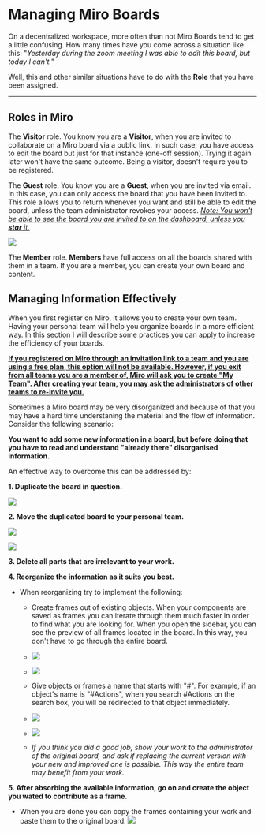# Managing Miro Boards

On a decentralized workspace, more often than not Miro Boards tend to get a little confusing. How many times have you come across a situation like this: "_Yesterday during the zoom meeting I was able to edit this board, but today I can't._"

Well, this and other similar situations have to do with the **Role** that you have been assigned.

---

## Roles in Miro

The **Visitor** role. You know you are a **Visitor**, when you are invited to collaborate on a Miro board via a public link. In such case, you have access to edit the board but just for that instance (one-off session). Trying it again later won't have the same outcome. Being a visitor, doesn't require you to be registered.

The **Guest** role. You know you are a **Guest**, when you are invited via email. In this case, you can only access the board that you have been invited to. This role allows you to return whenever you want and still be able to edit the board, unless the team administrator revokes your access.
<u>_Note: You won't be able to see the board you are invited to on the dashboard, unless you **star** it._</u>

![](../../images/Manage%20Miro%20Boards/MiroStarred.png)

The **Member** role. **Members** have full access on all the boards shared with them in a team. If you are a member, you can create your own board and content.

## Managing Information Effectively

When you first register on Miro, it allows you to create your own team. Having your personal team will help you organize boards in a more efficient way. In this section I will describe some practices you can apply to increase the efficiency of your boards.

<u>**If you registered on Miro through an invitation link to a team and you are using a free plan, this option will not be available. However, if you exit from all teams you are a member of, Miro will ask you to create "My Team". After creating your team, you may ask the administrators of other teams to re-invite you.**</u>

Sometimes a Miro board may be very disorganized and because of that you may have a hard time understaning the material and the flow of information. Consider the following scenario:

**You want to add some new information in a board, but before doing that you have to read and understand "already there" disorganised information.**

An effective way to overcome this can be addressed by:

**1. Duplicate the board in question.**

![](../../images/Manage%20Miro%20Boards/duplicate.png)

**2. Move the duplicated board to your personal team.**

![](../../images/Manage%20Miro%20Boards/moveTeam.png)

![](../../images/Manage%20Miro%20Boards/targetTeam.png)

**3. Delete all parts that are irrelevant to your work.**

**4. Reorganize the information as it suits you best.**

- When reorganizing try to implement the following:
  - Create frames out of existing objects. When your components are saved as frames you can iterate through them much faster in order to find what you are looking for. When you open the sidebar, you can see the preview of all frames located in the board. In this way, you don't have to go through the entire board.
  - ![](../../images/Manage%20Miro%20Boards/createFrame.png)
  - ![](../../images/Manage%20Miro%20Boards/framePreview.png)

  - Give objects or frames a name that starts with "#". For example, if an object's name is "#Actions", when you search #Actions on the search box, you will be redirected to that object immediately.
  - ![](../../images/Manage%20Miro%20Boards/hashtagNaming.png)
  - ![](../../images/Manage%20Miro%20Boards/hashtagSearch.png)
  - _If you think you did a good job, show your work to the administrator of the original board, and ask if replacing the current version with your new and improved one is possible. This way the entire team may benefit from your work._

**5. After absorbing the available information, go on and create the object you wated to contribute as a frame.**

- When you are done you can copy the frames containing your work and paste them to the original board. ![](../../images/Manage%20Miro%20Boards/copyObject.png)
